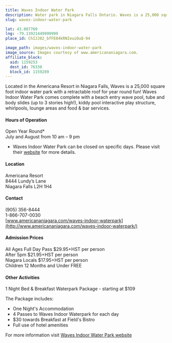```yaml
---
title: Waves Indoor Water Park
description: Water park in Niagara Falls Ontario. Waves is a 25,000 square foot indoor water park with a retractable roof for year round fun!
slug: waves-indoor-water-park

lat: 43.087769
lng: -79.13921449999999
place_id: ChIJJ82_bfFE04kRNIeuiOuQ-94

image_path: images/waves-indoor-water-park
image_source: Images courtesy of www.americananiagara.com.
affiliate_block:
  aid: 1159253
  dest_id: 76338
  block_id: 1159289
---
```

Located in the Americana Resort in Niagara Falls, Waves is a 25,000 square foot indoor water park with a retractable roof for year round fun! Waves Indoor Water Park comes complete with a beach entry wave pool, tube and body slides (up to 3 stories high!), kiddy pool interactive play structure, whirlpools, lounge areas and food & bar services.

#### Hours of Operation
Open Year Round*  
July and August from 10 am – 9 pm  
* Waves Indoor Water Park can be closed on specific days.  Please visit their [website](http://www.americananiagara.com/waves-indoor-waterpark/waterpark-hours-operations/) for more details.   

#### Location
Americana Resort  
8444 Lundy’s Lane  
Niagara Falls L2H 1H4  

#### Contact
(905) 356-8444  
1-866-707-0030  
[www.americananiagara.com/waves-indoor-waterpark](http://www.americananiagara.com/waves-indoor-waterpark/)

#### Admission Prices
All Ages Full Day Pass $29.95+HST per person  
After 5pm $21.95+HST per person  
Niagara Locals $17.95+HST per person  
Children 12 Months and Under FREE  


#### Other Activities
1 Night Bed & Breakfast Waterpark Package - starting at $109  

The Package includes:  
- One Night's Accommodation  
- 4 Passes to Waves Indoor Waterpark for each day  
- $30 towards Breakfast at Field's Bistro  
- Full use of hotel amenities  

For more information visit [Waves Indoor Water Park website](http://www.americananiagara.com/waves-indoor-waterpark/)
